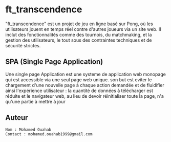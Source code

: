 # ft_transcendence
"ft_transcendence" est un projet de jeu en ligne basé sur Pong, où les utilisateurs jouent en temps réel contre d'autres joueurs via un site web. Il inclut des fonctionnalités comme des tournois, du matchmaking, et la gestion des utilisateurs, le tout sous des contraintes techniques et de sécurité strictes.

## SPA (Single Page Application)

Une single page Application est une systeme de application web monopage qui est accessible via une seul page web unique. son but  est eviter le chargement d'une nouvelle page à chaque action demandée et de fluidifier ainsi l'expérience utilisateur : la quantité de données à télécharger est réduite et le navigateur web, au lieu de devoir réinitialiser toute la page, n'a qu'une partie à mettre à jour





## Auteur
    Nom : Mohamed Ouahab
    Contact : mohamed.ouahab1999@gmail.com


